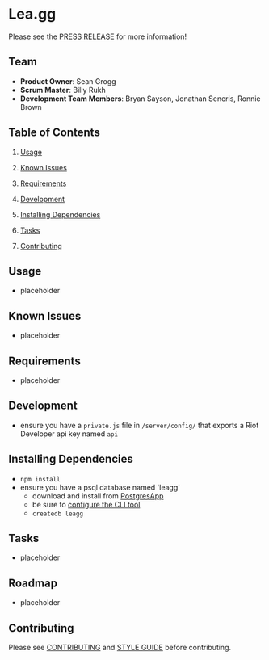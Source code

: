 # Lea.gg
Please see the [PRESS RELEASE](https://github.com/talentgg/talentgg/_PRESS-RELEASE.md) for more information!

## Team
- **Product Owner**: Sean Grogg
- **Scrum Master**: Billy Rukh
- **Development Team Members**: Bryan Sayson, Jonathan Seneris, Ronnie Brown

## Table of Contents
1. [Usage](#Usage)
2. [Known Issues](#known-issues)
3. [Requirements](#requirements)
4. [Development](#development)
  1. [Installing Dependencies](#installing-dependencies)
  2. [Tasks](#tasks)

5. [Contributing](#contributing)

## Usage
- placeholder

## Known Issues
- placeholder

## Requirements
- placeholder

## Development
- ensure you have a `private.js` file in `/server/config/` that exports a Riot Developer api key named `api`

## Installing Dependencies
- `npm install`
- ensure you have a psql database named 'leagg'
  - download and install from [PostgresApp](postgresapp.com)
  - be sure to [configure the CLI tool](http://postgresapp.com/documentation/cli-tools.html)
  - `createdb leagg`

## Tasks
- placeholder

## Roadmap
- placeholder

## Contributing
Please see [CONTRIBUTING](https://github.com/leagg/leagg/_CONTRIBUTING.md) and [STYLE GUIDE](https://github.com/leagg/leagg/_STYLE_GUIDE.md) before contributing.
